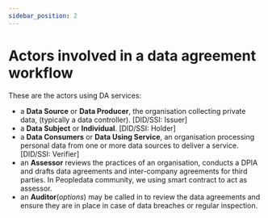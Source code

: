 ```yaml
---
sidebar_position: 2
---
```


# Actors involved in a data agreement workflow
These are the actors using DA services:

- a **Data Source** or **Data Producer**, the organisation collecting private data, (typically a data controller). [DID/SSI: Issuer]
- a **Data Subject** or **Individual**. [DID/SSI: Holder]
- a **Data Consumers** or **Data Using Service**, an organisation processing personal data from one or more data sources to deliver a service. [DID/SSI: Verifier]
- an **Assessor** reviews the practices of an organisation, conducts a DPIA and drafts data agreements and inter-company agreements for third parties. In Peopledata community, we using smart contract to act as assessor. 
- an **Auditor**(*options*) may be called in to review the data agreements and ensure they are in place in case of data breaches or regular inspection. 
